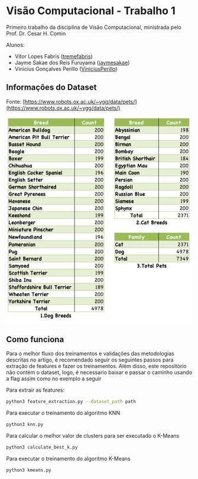 # Visão Computacional - Trabalho 1
Primeiro trabalho da disciplina de Visão Computacional, ministrada pelo Prof. Dr. Cesar H. Comin

Alunos:
- Vitor Lopes Fabris ([tremefabris](https://github.com/tremefabris))
- Jayme Sakae dos Reis Furuyama ([jaymesakae](https://github.com/jaymesakae))
- Vinicius Gonçalves Perillo ([ViniciusPerillo](https://github.com/ViniciusPerillo))

## Informações do Dataset

Fonte: [https://www.robots.ox.ac.uk/~vgg/data/pets/](https://www.robots.ox.ac.uk/~vgg/data/pets/)

![Informações do Oxford-IIIT Pets](markdown/dataset_statistics.jpg)

## Como funciona

Para o melhor fluxo dos treinamentos e validações das metodologias descritas no artigo, é recomendado seguir os seguintes passos para extração de features e fazer os treinamentos. Além disso, este repositório não contém o dataset, logo, é necessario baixar e passar o caminho usando a flag assim como no exemplo a seguir

Para extrair as features:

```bash
python3 feature_extraction.py --dataset_path path
```

Para executar o treinamento do algoritmo KNN

```bash
python3 knn.py
```

Para calcular o melhor valor de clusters para ser executado o K-Means

```bash
python3 calculate_best_k.py
```

Para executar o treinamento do algoritmo K-Means

```bash
python3 kmeans.py
```


